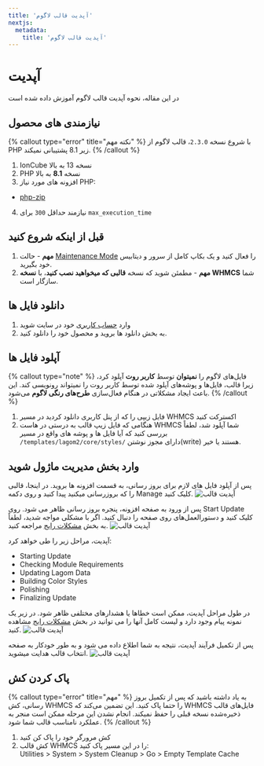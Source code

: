```yaml
---
title: 'آپدیت قالب لاگوم'
nextjs:
  metadata:
    title: 'آپدیت قالب لاگوم'
---
```


# آپدیت

در این مقاله، نحوه آپدیت قالب لاگوم آموزش داده شده است

## نیازمندی های محصول

{% callout type="error" title="نکته مهم" %}
با شروع نسخه `2.3.0`، قالب لاگوم از PHP زیر 8.1 پشتیبانی نمیکند.
{% /callout %}

1. IonCube نسخه 13 به بالا
2. PHP نسخه **8.1** به بالا
3. افزونه های مورد نیاز PHP:

- [php-zip](https://www.php.net/manual/en/book.zip.php)

4. نیازمند حداقل `300` برای `max_execution_time`

## قبل از اینکه شروع کنید

1. **مهم** - حالت [Maintenance Mode](https://help.whmcs.com/m/system/l/680991-using-maintenance-mode-to-prevent-customer-access) را فعال کنید و یک بکاپ کامل از سرور و دیتابیس خود بگیرید.
2. **مهم** - مطمئن شوید که نسخه **قالبی که میخواهید نصب کنید**، با **نسخه WHMCS** شما سازگار است.

## دانلود فایل ها

1. وارد [حساب کاربری](https://designesia.ir/login) خود در سایت شوید
2. به بخش دانلود ها بروید و محصول خود را دانلود کنید.

## آپلود فایل ها

{% callout type="note" %}
فایل‌های لاگوم را **نمیتوان** توسط **کاربر روت** آپلود کرد، زیرا قالب، فایل‌ها و پوشه‌های آپلود شده توسط کاربر روت را نمیتواند رونویسی کند. این باعث ایجاد مشکلاتی در هنگام فعال‌سازی **طرح‌های رنگی لاگوم** می‌شود.
{% /callout %}

1. فایل زیپی را که از پنل کاربری دانلود کردید در مسیر WHMCS اکسترکت کنید
2. هنگامی که فایل زیپ قالب به درستی در هاست WHMCS شما آپلود شد، لطفاً بررسی کنید که آیا فایل ها و پوشه های واقع در مسیر `/templates/lagom2/core/styles/` دارای مجوز نوشتن(write) هستند یا خیر.

## وارد بخش مدیریت ماژول شوید

پس از آپلود فایل های لازم برای بروز رسانی، به قسمت افزونه ها بروید. در اینجا، قالبی را که بروزرسانی میکنید پیدا کنید و روی دکمه Manage کلیک کنید.
![آپدیت قالب](/lagom/installation-activate_theme_1.png)

پس از ورود به صفحه افزونه، پنجره بروز رسانی ظاهر می شود. روی Start Update کلیک کنید و دستورالعمل‌های روی صفحه را دنبال کنید. اگر با مشکلی مواجه شدید، لطفاً به بخش [مشکلات رایج](/lagom/common-problems) مراجعه کنید.
![آپدیت قالب](/lagom/update-visit_rs_themes_addon-1.png)

آپدیت، مراحل زیر را طی خواهد کرد:

- Starting Update
- Checking Module Requirements
- Updating Lagom Data
- Building Color Styles
- Polishing
- Finalizing Update

در طول مراحل آپدیت، ممکن است خطاها یا هشدارهای مختلفی ظاهر شود. در زیر یک نمونه پیام وجود دارد و لیست کامل آنها را می توانید در بخش [مشکلات رایج](/lagom/common-problems) مشاهده کنید.
![آپدیت قالب](/lagom/installation-activate_theme_4.png)

پس از تکمیل فرآیند آپدیت، نتیجه به شما اطلاع داده می شود و به طور خودکار به صفحه انتخاب قالب هدایت میشوید.
![آپدیت قالب](/lagom/update-visit_rs_themes_addon-3.png)

## پاک کردن کش

{% callout type="error" title="مهم" %}
به یاد داشته باشید که پس از تکمیل بروز رسانی، کش WHMCS را حتما پاک کنید. این تضمین می‌کند که WHMCS فایل‌های قالب ذخیره‌شده نسخه قبلی را حفظ نمیکند. انجام نشدن این مرحله ممکن است منجر به عملکرد نامناسب قالب شما شود.
{% /callout %}

1. کش مرورگر خود را پاک کن کنید
2. کش قالب WHMCS را در این مسیر پاک کنید:\
   Utilities > System > System Cleanup > Go > Empty Template Cache
